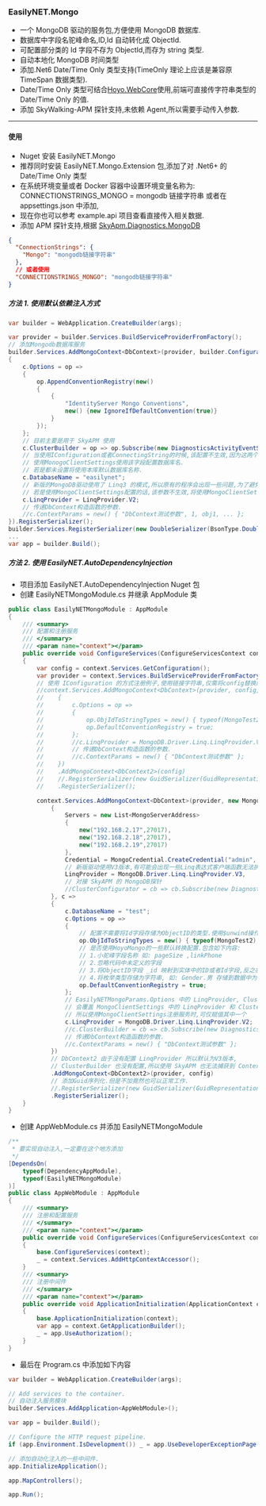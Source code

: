 ### EasilyNET.Mongo

- 一个 MongoDB 驱动的服务包,方便使用 MongoDB 数据库.
- 数据库中字段名驼峰命名,ID,Id 自动转化成 ObjectId.
- 可配置部分类的 Id 字段不存为 ObjectId,而存为 string 类型.
- 自动本地化 MongoDB 时间类型
- 添加.Net6 Date/Time Only 类型支持(TimeOnly 理论上应该是兼容原 TimeSpan 数据类型).
- Date/Time Only 类型可结合[Hoyo.WebCore](https://github.com/joesdu/Hoyo.WebCore)使用,前端可直接传字符串类型的 Date/Time Only 的值.
- 添加 SkyWalking-APM 探针支持,未依赖 Agent,所以需要手动传入参数.

---

#### 使用

- Nuget 安装 EasilyNET.Mongo
- 推荐同时安装 EasilyNET.Mongo.Extension 包,添加了对 .Net6+ 的 Date/Time Only 类型
- 在系统环境变量或者 Docker 容器中设置环境变量名称为: CONNECTIONSTRINGS_MONGO = mongodb 链接字符串 或者在 appsettings.json 中添加,
- 现在你也可以参考 example.api 项目查看直接传入相关数据.
- 添加 APM 探针支持,根据 [SkyApm.Diagnostics.MongoDB](https://github.com/SkyAPM/SkyAPM-dotnet/tree/main/src/SkyApm.Diagnostics.MongoDB)

```json
{
  "ConnectionStrings": {
    "Mongo": "mongodb链接字符串"
  },
  // 或者使用
  "CONNECTIONSTRINGS_MONGO": "mongodb链接字符串"
}
```

##### 方法 1. 使用默认依赖注入方式

```csharp
var builder = WebApplication.CreateBuilder(args);

var provider = builder.Services.BuildServiceProviderFromFactory();
// 添加Mongodb数据库服务
builder.Services.AddMongoContext<DbContext>(provider, builder.Configuration, c =>
{
    c.Options = op =>
    {
        op.AppendConventionRegistry(new()
        {
            {
                "IdentityServer Mongo Conventions",
                new() {new IgnoreIfDefaultConvention(true)}
            }
        });
    };
    // 目前主要是用于 SkyAPM 使用
    c.ClusterBuilder = op => op.Subscribe(new DiagnosticsActivityEventSubscriber());
    // 当使用IConfiguration或者ConnectingString的时候,该配置不生效,因为这两个其实都是使用ConnectingString的方式,可以从连接字符串中获取数据库名称.
    // 使用MonogoClientSettings使用该字段配置数据库名.
    // 若是都未设置将使用本库默认数据库名称.
    c.DatabaseName = "easilynet";
    // 新版的MongoDB驱动使用了 Linq3 的模式,所以原有的程序会出现一些问题,为了避免大改.可以调整为V2,默认为V3
    // 若是使用MongoClientSettings配置的话,该参数不生效,将使用MongoClientSettings中的LinqProvider版本.
    c.LinqProvider = LinqProvider.V2;
    // 传递DbContext构造函数的参数.
    //c.ContextParams = new() { "DbContext测试参数", 1, obj1, ... };
}).RegisterSerializer();
builder.Services.RegisterSerializer(new DoubleSerializer(BsonType.Double));
...
var app = builder.Build();
```

##### 方法 2. 使用 EasilyNET.AutoDependencyInjection

- 项目添加 EasilyNET.AutoDependencyInjection Nuget 包
- 创建 EasilyNETMongoModule.cs 并继承 AppModule 类

```csharp
public class EasilyNETMongoModule : AppModule
{
    /// <summary>
    /// 配置和注册服务
    /// </summary>
    /// <param name="context"></param>
    public override void ConfigureServices(ConfigureServicesContext context)
    {
        var config = context.Services.GetConfiguration();
        var provider = context.Services.BuildServiceProviderFromFactory();
        // 使用 IConfiguration 的方式注册例子,使用链接字符串,仅需将config替换成连接字符即可.
        //context.Services.AddMongoContext<DbContext>(provider, config, c =>
        //    {
        //        c.Options = op =>
        //        {
        //            op.ObjIdToStringTypes = new() { typeof(MongoTest2) };
        //            op.DefaultConventionRegistry = true;
        //        };
        //        //c.LinqProvider = MongoDB.Driver.Linq.LinqProvider.V2;
        //        // 传递DbContext构造函数的参数.
        //        //c.ContextParams = new() { "DbContext测试参数" };
        //    })
        //    .AddMongoContext<DbContext2>(config)
        //    //.RegisterSerializer(new GuidSerializer(GuidRepresentation.Standard))
        //    .RegisterSerializer();

        context.Services.AddMongoContext<DbContext>(provider, new MongoClientSettings
            {
                Servers = new List<MongoServerAddress>
                {
                    new("192.168.2.17",27017),
                    new("192.168.2.18",27017),
                    new("192.168.2.19",27017)
                },
                Credential = MongoCredential.CreateCredential("admin", "oneblogs", "&oneblogs789"),
                // 新版驱动使用V3版本,有可能会出现一些Linq表达式客户端函数无法执行,需要调整代码,但是工作量太大了,所以可以先使用V2兼容.
                LinqProvider = MongoDB.Driver.Linq.LinqProvider.V3,
                // 对接 SkyAPM 的 MongoDB探针
                //ClusterConfigurator = cb => cb.Subscribe(new DiagnosticsActivityEventSubscriber())
            }, c =>
            {
                c.DatabaseName = "test";
                c.Options = op =>
                {
                    // 配置不需要将Id字段存储为ObjectID的类型.使用$unwind操作符的时候,ObjectId在转换上会有一些问题.
                    op.ObjIdToStringTypes = new() { typeof(MongoTest2) };
                    // 是否使用HoyoMongo的一些默认转换配置.包含如下内容:
                    // 1.小驼峰字段名称 如: pageSize ,linkPhone
                    // 2.忽略代码中未定义的字段
                    // 3.将ObjectID字段 _id 映射到实体中的ID或者Id字段,反之亦然.在存入数据的时候将Id或者ID映射为 _id
                    // 4.将枚举类型存储为字符串, 如: Gender.男 存储到数据中为 男,而不是 int 类型
                    op.DefaultConventionRegistry = true;
                };
                // EasilyNETMongoParams.Options 中的 LinqProvider, ClusterBuilder
                // 会覆盖 MongoClientSettings 中的 LinqProvider 和 ClusterConfigurator 的值,
                // 所以使用MongoClientSettings注册服务时,可仅赋值其中一个
                c.LinqProvider = MongoDB.Driver.Linq.LinqProvider.V2;
                //c.ClusterBuilder = cb => cb.Subscribe(new DiagnosticsActivityEventSubscriber());
                // 传递DbContext构造函数的参数.
                //c.ContextParams = new() { "DbContext测试参数" };
            })
            // DbContext2 由于没有配置 LinqProvider 所以默认为V3版本,
            // ClusterBuilder 也没有配置,所以使用 SkyAPM 也无法捕获到 Context2 的信息
            .AddMongoContext<DbContext2>(provider, config)
            // 添加Guid序列化.但是不加竟然也可以正常工作.
            //.RegisterSerializer(new GuidSerializer(GuidRepresentation.Standard))
            .RegisterSerializer();
    }
}
```

- 创建 AppWebModule.cs 并添加 EasilyNETMongoModule

```csharp
/**
 * 要实现自动注入,一定要在这个地方添加
 */
[DependsOn(
    typeof(DependencyAppModule),
    typeof(EasilyNETMongoModule)
)]
public class AppWebModule : AppModule
{
    /// <summary>
    /// 注册和配置服务
    /// </summary>
    /// <param name="context"></param>
    public override void ConfigureServices(ConfigureServicesContext context)
    {
        base.ConfigureServices(context);
        _ = context.Services.AddHttpContextAccessor();
    }
    /// <summary>
    /// 注册中间件
    /// </summary>
    /// <param name="context"></param>
    public override void ApplicationInitialization(ApplicationContext context)
    {
        base.ApplicationInitialization(context);
        var app = context.GetApplicationBuilder();
        _ = app.UseAuthorization();
    }
}
```

- 最后在 Program.cs 中添加如下内容

```csharp
var builder = WebApplication.CreateBuilder(args);

// Add services to the container.
// 自动注入服务模块
builder.Services.AddApplication<AppWebModule>();

var app = builder.Build();

// Configure the HTTP request pipeline.
if (app.Environment.IsDevelopment()) _ = app.UseDeveloperExceptionPage();

// 添加自动化注入的一些中间件.
app.InitializeApplication();

app.MapControllers();

app.Run();
```